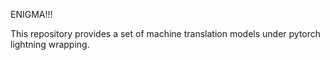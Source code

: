 ENIGMA!!!

This repository provides a set of machine translation models under pytorch lightning wrapping.
